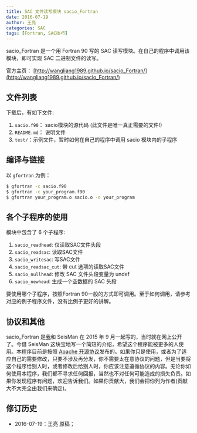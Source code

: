 ```yaml
---
title: SAC 文件读写模块 sacio_Fortran
date: 2016-07-19
author: 王亮
categories: SAC
tags: [Fortran, SAC技巧]
---
```


sacio_Fortran 是一个用 Fortran 90 写的 SAC 读写模块。在自己的程序中调用该模块，即可实现 SAC 二进制文件的读写。

官方主页： [http://wangliang1989.github.io/sacio_Fortran/](http://wangliang1989.github.io/sacio_Fortran/)

## 文件列表

下载后，有如下文件:

1. `sacio.f90`： sacio模块的源代码 (此文件是唯一真正需要的文件!)
2. `README.md`： 说明文件
3. `test/`：示例文件，暂时如何在自己的程序中调用 sacio 模块内的子程序

## 编译与链接

以 `gfortran` 为例：

~~~bash
$ gfortran -c sacio.f90
$ gfortran -c your_program.f90
$ gfortran your_program.o sacio.o -o your_program
~~~

## 各个子程序的使用

模块中包含了 6 个子程序:

1. `sacio_readhead`: 仅读取SAC文件头段
2. `sacio_readsac`: 读取SAC文件
3. `sacio_writesac`: 写SAC文件
4. `sacio_readsac_cut`: 带 cut 选项的读取SAC文件
5. `sacio_nullhead`: 修改 SAC 文件头段变量为 undef
6. `sacio_newhead`: 生成一个空数据的 SAC 头段

要使用哪个子程序，按照Fortran 90一般的方式即可调用。至于如何调用，请参考对应的例子程序文件，没有比例子更好的讲解。

## 协议和其他

sacio_Fortran 是[我](https://wangliang1989.github.io/)和 SeisMan 在 2015 年 9 月一起写的，当时就在网上公开了。今借 SeisMan 这块宝地写一个简短的介绍，希望这个程序能被更多的人使用。本程序目前是按照 [Apache 开源协议](http://www.apache.org/licenses/LICENSE-2.0.html)发布的。如果你只是使用，或者为了适应自己的需要修改，只要不涉及再分发，你不需要太在意协议的问题，但是当要将这个程序给别人时，或者修改后给别人时，你应该注意遵循协议的内容。无论你如何使用本程序，我们都不寻求任何回报，当然也不对任何可能造成的损失负责。如果你发现程序有问题，欢迎告诉我们。如果你贡献大，我们会把你列为作者(贡献大不大完全由我们来确定)。

## 修订历史

-   2016-07-19：王亮 原稿；

